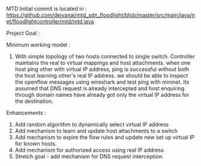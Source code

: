 MTD Initial commit is located in : https://github.com/deivanai/mtd_sdn_floodlight/blob/master/src/main/java/net/floodlightcontroller/mtd/mtd.java
 
Project Goal : 

Minimum working model : 
1. With simple topology of two hosts connected to single switch. Controller maintains the real to virtual mappings and host attachments. when one host ping other with virtual IP address, ping is successful without both the host learning other's real IP address. 
we should be able to inspect the openflow messages using wireshark and test ping with mininet.
Its assumed that DNS request is already intercepted and host enquiring through domain names have already got only the virtual IP address for the destination.

Enhancements : 
1. Add random algorithm to dynamically select virtual IP address
2. Add mechanism to learn and update host attachments to a switch
3. Add mechanism to expire the flow rules and update new set up virtual IP for known hosts.
4. Add mechanism for authorized access using real IP address 
5. Stretch goal - add mechanism for DNS request interception.

